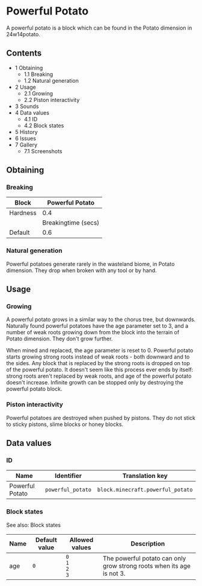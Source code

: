 # Powerful Potato
A powerful potato is a block which can be found in the Potato dimension in 24w14potato.

## Contents
- 1 Obtaining
	- 1.1 Breaking
	- 1.2 Natural generation
- 2 Usage
	- 2.1 Growing
	- 2.2 Piston interactivity
- 3 Sounds
- 4 Data values
	- 4.1 ID
	- 4.2 Block states
- 5 History
- 6 Issues
- 7 Gallery
	- 7.1 Screenshots

## Obtaining
### Breaking
| Block    | Powerful Potato     |
|----------|---------------------|
| Hardness | 0.4                 |
|          | Breakingtime (secs) |
| Default  | 0.6                 |

### Natural generation
Powerful potatoes generate rarely in the wasteland biome, in Potato dimension. They drop when broken with any tool or by hand.

## Usage
### Growing
A powerful potato grows in a similar way to the chorus tree, but downwards. Naturally found powerful potatoes have the age parameter set to 3, and a number of weak roots growing down from the block into the terrain of Potato dimension. They don't grow further.

When mined and replaced, the age parameter is reset to 0. Powerful potato starts growing strong roots instead of weak roots - both downward and to the sides. Any block that is replaced by the strong roots is dropped on top of the powerful potato. It doesn't seem like this process ever ends by itself: strong roots aren't replaced by weak roots, and age of the powerful potato doesn't increase. Infinite growth can be stopped only by destroying the powerful potato block.

### Piston interactivity
Powerful potatoes are destroyed when pushed by pistons. They do not stick to sticky pistons, slime blocks or honey blocks.

## Data values
### ID
| Name            | Identifier        | Translation key                   |
|-----------------|-------------------|-----------------------------------|
| Powerful Potato | `powerful_potato` | `block.minecraft.powerful_potato` |

### Block states
See also: Block states

| Name | Default value | Allowed values              | Description                                                           |
|------|---------------|-----------------------------|-----------------------------------------------------------------------|
| age  | `0`           | `0`<br/>`1`<br/>`2`<br/>`3` | The powerful potato can only grow strong roots when its age is not 3. |


